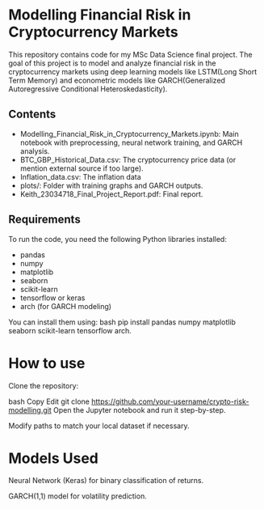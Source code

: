 # Modelling Financial Risk in Cryptocurrency Markets

This repository contains code for my MSc Data Science final project. The goal of this project is to model and analyze financial risk in the cryptocurrency markets using deep learning models like LSTM(Long Short Term Memory) and econometric models like GARCH(Generalized Autoregressive Conditional Heteroskedasticity).

## Contents
- Modelling_Financial_Risk_in_Cryptocurrency_Markets.ipynb: Main notebook with preprocessing, neural network training, and GARCH analysis.
- BTC_GBP_Historical_Data.csv: The cryptocurrency price data (or mention external source if too large).
- Inflation_data.csv: The inflation data 
- plots/: Folder with training graphs and GARCH outputs.
- Keith_23034718_Final_Project_Report.pdf: Final report.

## Requirements
To run the code, you need the following Python libraries installed:
- pandas
- numpy
- matplotlib
- seaborn
- scikit-learn
- tensorflow or keras
- arch (for GARCH modeling)

You can install them using:
bash
pip install pandas numpy matplotlib seaborn scikit-learn tensorflow arch.

# How to use
Clone the repository:

bash
Copy
Edit
git clone https://github.com/your-username/crypto-risk-modelling.git
Open the Jupyter notebook and run it step-by-step.

Modify paths to match your local dataset if necessary.

# Models Used
Neural Network (Keras) for binary classification of returns.

GARCH(1,1) model for volatility prediction.
